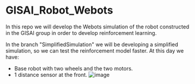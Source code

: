 # GISAI_Robot_Webots

In this repo we will develop the Webots simulation of the robot constructed in the GISAI group in order to develop reinforcement learning. 


In the branch "SimplifiedSimulation" we will be developing a simplified simulation, so we can test the reinforcement model faster. 
At this day we have:
- Base robot with two wheels and the two motors.
- 1 distance sensor at the front.
![image](https://github.com/IgnacioCipo/GISAI_Robot_Webots/assets/59293767/35679244-6e97-4eba-8841-0965d8e53373)
